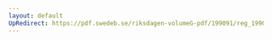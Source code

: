 ```yaml
---
layout: default
UpRedirect: https://pdf.swedeb.se/riksdagen-volumeG-pdf/199091/reg_199091/reg_199091_0033.pdf
---
```

